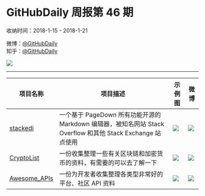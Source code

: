 # GitHubDaily 周报第 46 期

收纳时间：2018-1-15 - 2018-1-21

微博：[@GitHubDaily](https://weibo.com/GitHubDaily)    
知乎：[@GitHubDaily](https://www.zhihu.com/people/githubdaily)

![](https://raw.githubusercontent.com/GitHubDaily/GitHubDaily/master/assets/weixin.png)

---

项目名称 | 项目描述 | 示例图 | 微博
--- | --- | --- | ---
[stackedi](status.github_url) | 一个基于 PageDown 所有功能开源的 Markdown 编辑器，被知名网站 Stack Overflow 和其他 Stack Exchange 站点使用 | ![](http://wx1.sinaimg.cn/large/006fiYtfgy1fnl6laiibdj31kw0zkdjs.jpg) | [![](https://raw.githubusercontent.com/GitHubDaily/GitHubDaily/master/assets/sina_logo.png)](https://weibo.com/5722964389/FF2yqmpKI)
[CryptoList](status.github_url) | 一份收集整理一些有关区块链和加密货币的资料，有需要的可以去了解一下 | ![](http://wx4.sinaimg.cn/large/006fiYtfgy1fnk2kk1ebxj31bu7iknpe.jpg) | [![](https://raw.githubusercontent.com/GitHubDaily/GitHubDaily/master/assets/sina_logo.png)](https://weibo.com/5722964389/FET7V9N0Z)
[Awesome_APIs](status.github_url) | 一份为开发者收集整理各类型非常好的平台、社区 API 资料 | ![](http://wx4.sinaimg.cn/large/006fiYtfgy1fnhnfqepswj31fc6zzkjm.jpg) | [![](https://raw.githubusercontent.com/GitHubDaily/GitHubDaily/master/assets/sina_logo.png)](https://weibo.com/5722964389/FEAkZA2J2)

